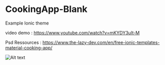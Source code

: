 # CookingApp-Blank

Example Ionic theme

video demo : https://www.youtube.com/watch?v=mKYDY3uIt-M

Psd Ressources : https://www.the-lazy-dev.com/en/free-ionic-templates-material-cooking-app/

![Alt text](https://www.the-lazy-dev.com/wp-content/uploads/2017/11/Screenshot2.png)
